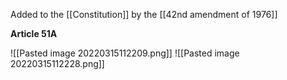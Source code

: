 Added to the [[Constitution]] by the [[42nd amendment of 1976]]

**Article 51A** 

![[Pasted image 20220315112209.png]]
![[Pasted image 20220315112228.png]]
